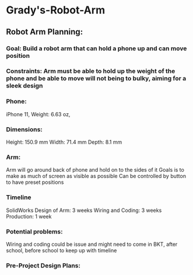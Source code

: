 # Grady's-Robot-Arm

## Robot Arm Planning:
### Goal: Build a robot arm that can hold a phone up and can move position

### Constraints: Arm must be able to hold up the weight of the phone and be able to move will not being to bulky, aiming for a sleek design



### Phone:
iPhone 11, Weight: 6.63 oz,

### Dimensions: 
Height: 150.9 mm 
Width: 71.4 mm 
Depth: 8.1 mm


### Arm:
Arm will go around back of phone and hold on to the sides of it
Goals is to make as much of screen as visible as possible
Can be controlled by button to have preset positions


### Timeline
SolidWorks Design of Arm: 3 weeks
Wiring and Coding: 3 weeks
Production: 1 week



### Potential problems:
Wiring and coding could be issue and might need to come in BKT, after school, before school to keep up with timeline


### Pre-Project Design Plans:
